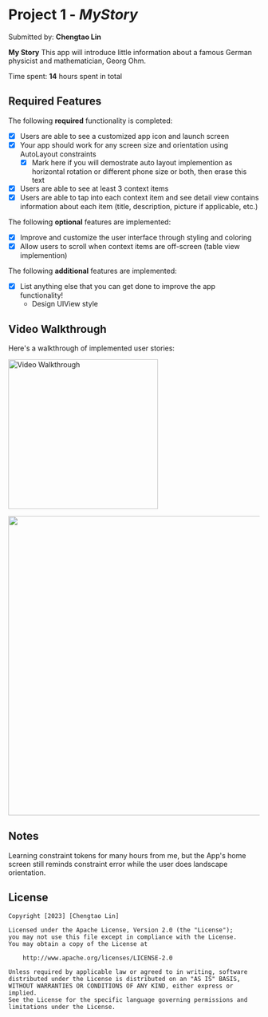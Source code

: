 # Project 1 - *MyStory*

Submitted by: **Chengtao Lin**

**My Story** This app will introduce little information about a famous German physicist and mathematician, Georg Ohm.

Time spent: **14** hours spent in total

## Required Features

The following **required** functionality is completed:

- [x] Users are able to see a customized app icon and launch screen
- [x] Your app should work for any screen size and orientation using AutoLayout constraints
  - [x] Mark here if you will demostrate auto layout implemention as horizontal rotation or different phone size or both, then erase this text
- [x] Users are able to see at least 3 context items
- [x] Users are able to tap into each context item and see detail view contains information about each item (title, description, picture if applicable, etc.)
 
The following **optional** features are implemented:

- [x] Improve and customize the user interface through styling and coloring
- [x] Allow users to scroll when context items are off-screen (table view implemention)

The following **additional** features are implemented:

- [x] List anything else that you can get done to improve the app functionality!
    - Design UIView style

## Video Walkthrough

Here's a walkthrough of implemented user stories:

<img src='https://github.com/TaoLyn838/IOS102/tree/main/MyStory/MyStory/AppWalkThrough' width='300' alt='Video Walkthrough' />

<img src="https://github.com/TaoLyn838/IOS102/blob/main/MyStory/MyStory/AppWalkThrough/Walkthrough.gif" width="600" height="600"><br>

## Notes

Learning constraint tokens for many hours from me, but the App's home screen still reminds constraint error while the user does landscape orientation.


## License

    Copyright [2023] [Chengtao Lin]

    Licensed under the Apache License, Version 2.0 (the "License");
    you may not use this file except in compliance with the License.
    You may obtain a copy of the License at

        http://www.apache.org/licenses/LICENSE-2.0

    Unless required by applicable law or agreed to in writing, software
    distributed under the License is distributed on an "AS IS" BASIS,
    WITHOUT WARRANTIES OR CONDITIONS OF ANY KIND, either express or implied.
    See the License for the specific language governing permissions and
    limitations under the License.

